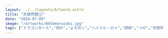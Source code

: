 ```yaml
---
layout: ../../layouts/Artwork.astro
title: "天使界隈🦎🦎"
date: "2024-07-09"
image: "/artworks/0454morozaki.jpg"
tags: ["ドラゴンガール","伺か","よそのこ","ヘイミル・ロゥ","師崎","つの","天使界隈"]
---
```


